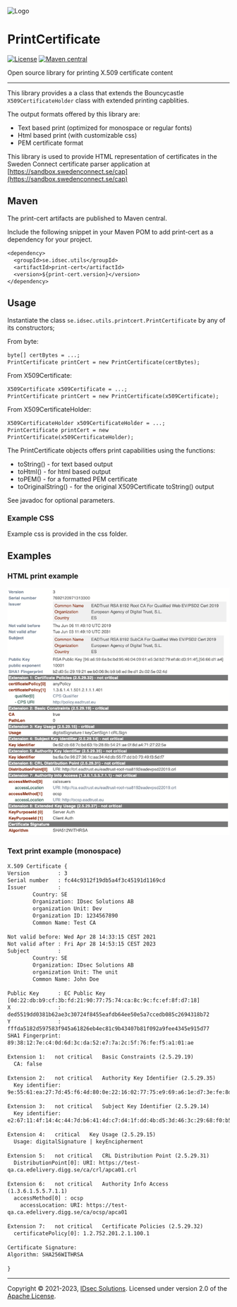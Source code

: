 ![Logo](https://idsec-solutions.github.io/signservice-integration-api/img/idsec.png)
# PrintCertificate

[![License](https://img.shields.io/badge/License-Apache%202.0-blue.svg)](https://opensource.org/licenses/Apache-2.0) [![Maven central](https://maven-badges.herokuapp.com/maven-central/se.idsec.utils/print-cert/badge.svg)](https://maven-badges.herokuapp.com/maven-central/se.idsec.utils/print-cert)

Open source library for printing X.509 certificate content

---

This library provides a a class that extends the Bouncycastle `X509CertificateHolder` class with extended printing capblities.

The output formats offered by this library are:

- Text based print (optimized for monospace or regular fonts)
- Html based print (with customizable css)
- PEM certificate format

This library is used to provide HTML representation of certificates in the Sweden Connect certificate parser 
application at [https://sandbox.swedenconnect.se/cap](https://sandbox.swedenconnect.se/cap)

## Maven

The print-cert artifacts are published to Maven central.

Include the following snippet in your Maven POM to add print-cert as a dependency for your project.

```
<dependency>
  <groupId>se.idsec.utils</groupId>
  <artifactId>print-cert</artifactId>
  <version>${print-cert.version}</version>
</dependency>
```

## Usage

Instantiate the class `se.idsec.utils.printcert.PrintCertificate` by any of its constructors;

From byte:

```
byte[] certBytes = ...;
PrintCertificate printCert = new PrintCertificate(certBytes);

```

From X509Certificate:

```
X509Certificate x509Certificate = ...;
PrintCertificate printCert = new PrintCertificate(x509Certificate);

```

From X509CertificateHolder:

```
X509CertificateHolder x509CertificateHolder = ...;
PrintCertificate printCert = new PrintCertificate(x509CertificateHolder);

```

The PrintCertificate objects offers print capabilities using the functions:

- toString() - for text based output
- toHtml() - for html based output
- toPEM() - for a formatted PEM certificate
- toOriginalString() - for the original X509Certificate toString() output

See javadoc for optional parameters.

### Example CSS

Example css is provided in the css folder.

## Examples
### HTML print example

![Example](img/html-print.png)

### Text print example (monospace)

```
X.509 Certificate {
Version         : 3
Serial number   : fc44c9312f19db5a4f3c45191d1169cd
Issuer          :
        Country: SE
        Organization: IDsec Solutions AB
        organization Unit: Dev
        Organization ID: 1234567890
        Common Name: Test CA

Not valid before: Wed Apr 28 14:33:15 CEST 2021
Not valid after : Fri Apr 28 14:53:15 CEST 2023
Subject         :
        Country: SE
        Organization: IDsec Solutions AB
        organization Unit: The unit
        Common Name: John Doe

Public Key      : EC Public Key [0d:22:db:b9:cf:3b:fd:21:90:77:75:74:ca:8c:9c:fc:ef:8f:d7:18]
X               : ded5519dd0381b62ae3c30724f8455eafdb64ee50e5a7ccedb085c2694318b72
Y               : fffda5182d597583f945a61826eb4ec81c9b43407b81f092a9fee4345e915d77
SHA1 Fingerprint: 89:38:12:7e:c4:0d:6d:3c:da:52:e7:7a:2c:5f:76:fe:f5:a1:01:ae

Extension 1:   not critical   Basic Constraints (2.5.29.19)
  CA: false

Extension 2:   not critical   Authority Key Identifier (2.5.29.35)
  Key identifier: 9e:55:61:ea:27:7d:45:f6:4d:80:0e:22:16:02:77:75:e9:69:a6:1e:d7:3e:fe:8d:98:2d:d1:18:bb:2d:52:0c

Extension 3:   not critical   Subject Key Identifier (2.5.29.14)
  Key identifier: e2:67:11:4f:14:4c:44:7d:b6:41:4d:c7:d4:1f:dd:4b:d5:3d:46:3c:29:68:f0:b5:de:c5:55:1f:80:b8:01:f7

Extension 4:   critical   Key Usage (2.5.29.15)
  Usage: digitalSignature | keyEncipherment

Extension 5:   not critical   CRL Distribution Point (2.5.29.31)
  DistributionPoint[0]: URI: https://test-qa.ca.edelivery.digg.se/ca/crl/apca01.crl

Extension 6:   not critical   Authority Info Access (1.3.6.1.5.5.7.1.1)
  accessMethod[0] : ocsp
    accessLocation: URI: https://test-qa.ca.edelivery.digg.se/ca/ocsp/apca01

Extension 7:   not critical   Certificate Policies (2.5.29.32)
  certificatePolicy[0]: 1.2.752.201.2.1.100.1

Certificate Signature:
Algorithm: SHA256WITHRSA

}
```

---

Copyright &copy; 2021-2023, [IDsec Solutions](https://idsec.se). Licensed under version 2.0 of the [Apache License](http://www.apache.org/licenses/LICENSE-2.0).
